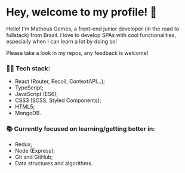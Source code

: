 # Hey, welcome to my profile! 👋

Hello! I'm Matheus Gomes, a front-end junior developer (in the road to fullstack) from Brazil. I love to develop SPAs with cool functionalities, especially when I can learn a lot by doing so!

Please take a look in my repos, any feedback is welcome! 

### 👨‍💻 Tech stack:

- React (Router, Recoil, ContextAPI...);
- TypeScript;
- JavaScript (ES6);
- CSS3 (SCSS, Styled Components);
- HTML5;
- MongoDB.

### 📚 Currently focused on learning/getting better in:

- Redux;
- Node (Express);
- Git and GitHub;
- Data structures and algorithms.

